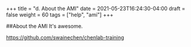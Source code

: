 +++
title = "d. About the AMI"
date = 2021-05-23T16:24:30-04:00
draft = false 
weight = 60
tags = ["help", "ami"]
+++

##About the AMI
It's awesome.

https://github.com/swainechen/chenlab-training

